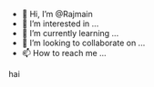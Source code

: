 - 👋 Hi, I’m @Rajmain
- 👀 I’m interested in ...
- 🌱 I’m currently learning ...
- 💞️ I’m looking to collaborate on ...
- 📫 How to reach me ...

<!---
Rajmain/Rajmain is a ✨ special ✨ repository because its `README.md` (this file) appears on your GitHub profile.
You can click the Preview link to take a look at your changes.
--->hai

